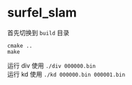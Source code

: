 # surfel_slam

首先切换到 `build` 目录

```shell
cmake ..
make
```

运行 div 使用  `./div 000000.bin`  
运行 kd  使用  `./kd 000000.bin 000001.bin`